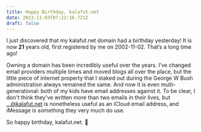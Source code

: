 ```yaml
---
title: Happy Birthday, kalafut.net
date: 2023-11-03T07:22:16.721Z
draft: false
---
```

I just discovered that my kalafut.net domain had a birthday yesterday! It is now **21** years old, first registered by me on 2002-11-02. That’s a long time ago! 

Owning a domain has been incredibly useful over the years. I’ve changed email providers multiple times and moved blogs all over the place, but the little piece of internet property that I staked out during the George W Bush administration always remained the same. And now it is even multi-generational: both of my kids have email addresses against it. To be clear, I don't think they've written more than two emails in their lives, but ...@kalafut.net is nonetheless useful as an iCloud email address, and iMessage is something they very much do use.

So happy birthday, kalafut.net. 🍻